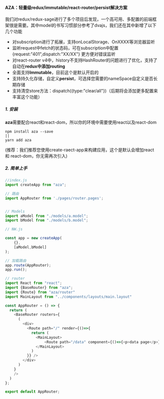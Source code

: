 #### AZA：轻量级redux/immutable/react-router/persist解决方案
我们对redux/redux-sage进行了多个项目后发现，一个高可用、多配置的前端框架很是需要。其中model的书写习惯部分参考了dvajs，我们还在其中新增了以下几个功能
+ 对subscription进行了拓展，支持onLocalStorage、OnXXXX等浏览器监听
+ 监听request中fetch的状态码，可在subscription中配置{request:"401",dispatch:"XX/XX"} 更方便对错误监听
+ 对react-router v4中，history不支持HashRouter的问题进行了优化，支持了自动在**redux中添加routing**
+ 全面支持**Immutable**，目前这个是默认开启的
+ 支持持久化存储，自定义**persist**，可选择您需要的nameSpace自定义是否长期存储
+ 支持清空store方法：dispatch({type:"clear/all"})（后期将会添加更多配置来丰富这个功能）

##### 1. 安装
**aza**需要配合react和react-dom，所以你的环境中需要使用react以及react-dom
```
npm install aza --save
||
yarn add aza
```
(推荐：我们推荐您使用create-raect-app来构建应用，这个是默认会增加react 和 react-dom，你无需再次引入)

##### 2. 简单上手


```js
//index.js
import createApp from "aza";

// 路由
import AppRouter from './pages/router.pages';


// Models
import aModel from "./models/a.model";
import bModel from "./models/b.model";

// NW.js

const app = new createApp(
    {},
    [aModel,bModel]
);

// 加载路由
app.route(AppRouter);
app.run();
```

```js
// router
import React from "react";
import {BaseRouter} from "aza";
import {Route} from "aza/router"
import MainLayout from "../components/layouts/main.layout"

const AppRouter = () => {
  return (
    <BaseRouter routers={
      (
        <div>
          <Route path="/" render={()=>{
            return (
              <MainLayout>
                  <Route path="/data" component={()=>{<p>data page</p>})} />
              </MainLayout>
            )
          }} />
        </div>
      )
    }
    />
  )
};

export default AppRouter;
```




